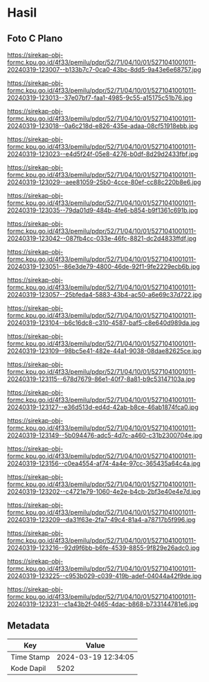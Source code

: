 # Hasil

## Foto C Plano

https://sirekap-obj-formc.kpu.go.id/4f33/pemilu/pdpr/52/71/04/10/01/5271041001011-20240319-123007--b133b7c7-0ca0-43bc-8dd5-9a43e6e68757.jpg

https://sirekap-obj-formc.kpu.go.id/4f33/pemilu/pdpr/52/71/04/10/01/5271041001011-20240319-123013--37e07bf7-faa1-4985-9c55-a15175c51b76.jpg

https://sirekap-obj-formc.kpu.go.id/4f33/pemilu/pdpr/52/71/04/10/01/5271041001011-20240319-123018--0a6c218d-e826-435e-adaa-08cf51918ebb.jpg

https://sirekap-obj-formc.kpu.go.id/4f33/pemilu/pdpr/52/71/04/10/01/5271041001011-20240319-123023--e4d5f24f-05e8-4276-b0df-8d29d2433fbf.jpg

https://sirekap-obj-formc.kpu.go.id/4f33/pemilu/pdpr/52/71/04/10/01/5271041001011-20240319-123029--aee81059-25b0-4cce-80ef-cc88c220b8e6.jpg

https://sirekap-obj-formc.kpu.go.id/4f33/pemilu/pdpr/52/71/04/10/01/5271041001011-20240319-123035--79da01d9-484b-4fe6-b854-b9f1361c691b.jpg

https://sirekap-obj-formc.kpu.go.id/4f33/pemilu/pdpr/52/71/04/10/01/5271041001011-20240319-123042--087fb4cc-033e-46fc-8821-dc2d4833ffdf.jpg

https://sirekap-obj-formc.kpu.go.id/4f33/pemilu/pdpr/52/71/04/10/01/5271041001011-20240319-123051--86e3de79-4800-46de-92f1-9fe2229ecb6b.jpg

https://sirekap-obj-formc.kpu.go.id/4f33/pemilu/pdpr/52/71/04/10/01/5271041001011-20240319-123057--25bfeda4-5883-43b4-ac50-a6e69c37d722.jpg

https://sirekap-obj-formc.kpu.go.id/4f33/pemilu/pdpr/52/71/04/10/01/5271041001011-20240319-123104--b6c16dc8-c310-4587-baf5-c8e640d989da.jpg

https://sirekap-obj-formc.kpu.go.id/4f33/pemilu/pdpr/52/71/04/10/01/5271041001011-20240319-123109--98bc5e41-482e-44a1-9038-08dae82625ce.jpg

https://sirekap-obj-formc.kpu.go.id/4f33/pemilu/pdpr/52/71/04/10/01/5271041001011-20240319-123115--678d7679-86e1-40f7-8a81-b9c53147103a.jpg

https://sirekap-obj-formc.kpu.go.id/4f33/pemilu/pdpr/52/71/04/10/01/5271041001011-20240319-123127--e36d513d-ed4d-42ab-b8ce-46ab1874fca0.jpg

https://sirekap-obj-formc.kpu.go.id/4f33/pemilu/pdpr/52/71/04/10/01/5271041001011-20240319-123149--5b094476-adc5-4d7c-a460-c31b2300704e.jpg

https://sirekap-obj-formc.kpu.go.id/4f33/pemilu/pdpr/52/71/04/10/01/5271041001011-20240319-123156--c0ea4554-af74-4a4e-97cc-365435a64c4a.jpg

https://sirekap-obj-formc.kpu.go.id/4f33/pemilu/pdpr/52/71/04/10/01/5271041001011-20240319-123202--c4721e79-1060-4e2e-b4cb-2bf3e40e4e7d.jpg

https://sirekap-obj-formc.kpu.go.id/4f33/pemilu/pdpr/52/71/04/10/01/5271041001011-20240319-123209--da31f63e-2fa7-49c4-81a4-a78717b5f996.jpg

https://sirekap-obj-formc.kpu.go.id/4f33/pemilu/pdpr/52/71/04/10/01/5271041001011-20240319-123216--92d9f6bb-b6fe-4539-8855-9f829e26adc0.jpg

https://sirekap-obj-formc.kpu.go.id/4f33/pemilu/pdpr/52/71/04/10/01/5271041001011-20240319-123225--c953b029-c039-419b-adef-04044a42f9de.jpg

https://sirekap-obj-formc.kpu.go.id/4f33/pemilu/pdpr/52/71/04/10/01/5271041001011-20240319-123231--c1a43b2f-0465-4dac-b868-b733144781e6.jpg


## Metadata

| Key        | Value               |
| ---------- | ------------------- |
| Time Stamp | 2024-03-19 12:34:05 |
| Kode Dapil | 5202                |



